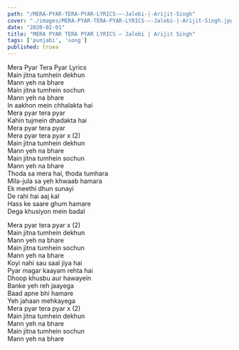 ```yaml
---
path: "/MERA-PYAR-TERA-PYAR-LYRICS-–-Jalebi-|-Arijit-Singh"
cover: "./images/MERA-PYAR-TERA-PYAR-LYRICS-–-Jalebi-|-Arijit-Singh.jpg"
date: "2020-02-01"
title: "MERA PYAR TERA PYAR LYRICS – Jalebi | Arijit Singh"
tags: ['punjabi', 'song']
published: truea
---
```

  
Mera Pyar Tera Pyar Lyrics  
Main jitna tumhein dekhun  
Mann yeh na bhare  
Main jitna tumhein sochun  
Mann yeh na bhare  
In aakhon mein chhalakta hai  
Mera pyar tera pyar  
Kahin tujmein dhadakta hai  
Mera pyar tera pyar  
Mera pyar tera pyar x (2)  
Main jitna tumhein dekhun  
Mann yeh na bhare  
Main jitna tumhein sochun  
Mann yeh na bhare  
Thoda sa mera hai, thoda tumhara  
Mila-jula sa yeh khwaab hamara  
Ek meethi dhun sunayi  
De rahi hai aaj kal  
Hass ke saare ghum hamare  
Dega khusiyon mein badal  
  
  
  
  
  
  
Mera pyar tera pyar x (2)  
Main jitna tumhein dekhun  
Mann yeh na bhare  
Main jitna tumhein sochun  
Mann yeh na bhare  
Koyi nahi sau saal jiya hai  
Pyar magar kaayam rehta hai  
Dhoop khusbu aur hawayein  
Banke yeh reh jaayega  
Baad apne bhi hamare  
Yeh jahaan mehkayega  
Mera pyar tera pyar x (2)  
Main jitna tumhein dekhun  
Mann yeh na bhare  
Main jitna tumhein sochun  
Mann yeh na bhare  
